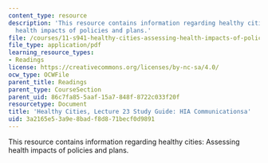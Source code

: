 ```yaml
---
content_type: resource
description: 'This resource contains information regarding healthy cities: Assessing
  health impacts of policies and plans.'
file: /courses/11-s941-healthy-cities-assessing-health-impacts-of-policies-and-plans-spring-2016/3a2165e53a9e8badf8d871becf0d9891_MIT11_S941S16_Class23Guide.pdf
file_type: application/pdf
learning_resource_types:
- Readings
license: https://creativecommons.org/licenses/by-nc-sa/4.0/
ocw_type: OCWFile
parent_title: Readings
parent_type: CourseSection
parent_uid: 86c7fa85-5aaf-15a7-848f-8722c033f20f
resourcetype: Document
title: 'Healthy Cities, Lecture 23 Study Guide: HIA Communicationsa'
uid: 3a2165e5-3a9e-8bad-f8d8-71becf0d9891
---
```

This resource contains information regarding healthy cities: Assessing health impacts of policies and plans.